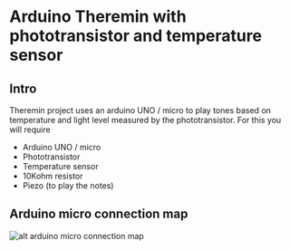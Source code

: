 # Arduino Theremin with phototransistor and temperature sensor

## Intro

Theremin project uses an arduino UNO / micro to play tones based on temperature and light level measured by the phototransistor.
For this you will require
* Arduino UNO / micro
* Phototransistor
* Temperature sensor
* 10Kohm resistor
* Piezo (to play the notes)

## Arduino micro connection map

![alt arduino micro connection map](http://simhq.com/forum/files/usergals/2014/08/full-37484-85089-pins_arduinomicro.png)
